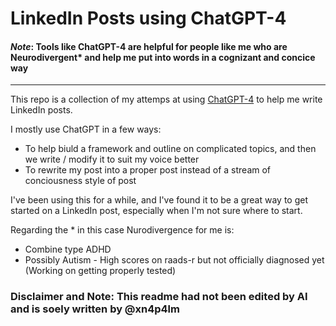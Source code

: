 # LinkedIn Posts using ChatGPT-4

#### *Note*: Tools like ChatGPT-4 are helpful for people like me who are Neurodivergent* and help me put into words in a cognizant and concice way

---

This repo is a collection of my attemps at using [ChatGPT-4](https://chat.openai.com/chat?model=gpt-4) to help me write LinkedIn posts.

I mostly use ChatGPT in a few ways: 

-  To help biuld a framework and outline on complicated topics, and then we write / modify it to suit my voice better
- To rewrite my post into a proper post instead of a stream of conciousness style of post

I've been using this for a while, and I've found it to be a great way to get started on a LinkedIn post, especially when I'm not sure where to start. 

Regarding the * in this case Nurodivergence for me is: 
- Combine type ADHD
- Possibly Autism - High scores on raads-r but not officially diagnosed yet (Working on getting properly tested)

### Disclaimer and Note: This readme had not been edited by AI and is soely written by @xn4p4lm